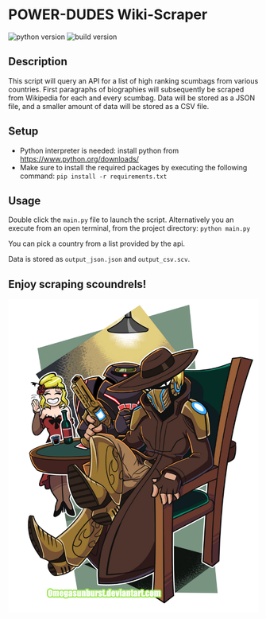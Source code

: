 # POWER-DUDES Wiki-Scraper
![python version](https://img.shields.io/badge/python-v3.12.1-green?logo=python) ![build version](https://img.shields.io/badge/build-v0.06-blue)

## Description
This script will query an API for a list of high ranking scumbags from various countries.
First paragraphs of biographies will subsequently be scraped from Wikipedia for each and every scumbag.
Data will be stored as a JSON file, and a smaller amount of data will be stored as a CSV file.

## Setup
- Python interpreter is needed: install python from https://www.python.org/downloads/
- Make sure to install the required packages by executing the following command: `pip install -r requirements.txt`

## Usage
Double click the `main.py` file to launch the script.
Alternatively you an execute from an open terminal, from the project directory: `python main.py`

You can pick a country from a list provided by the api.

Data is stored as `output_json.json` and `output_csv.scv`.

## Enjoy scraping scoundrels!
![alt text](image.png)
